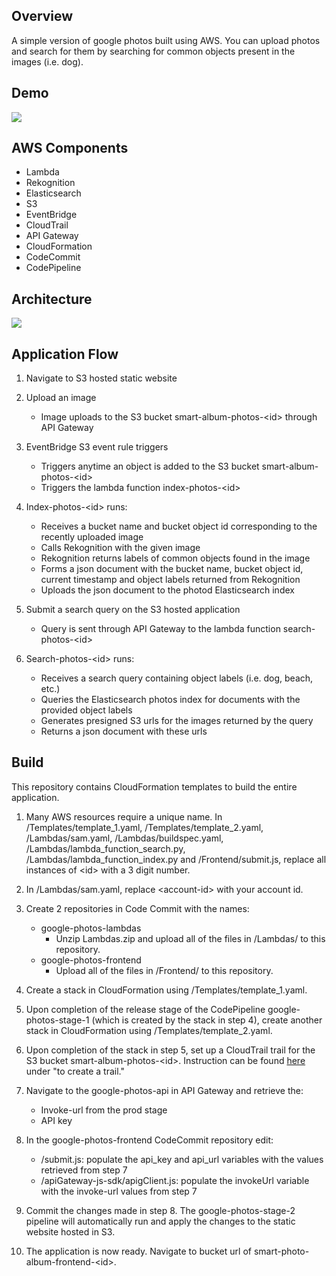 ## Overview

A simple version of google photos built using AWS. You can upload photos and search for them by searching for common objects present in the images (i.e. dog).

## Demo

![](https://imgur.com/Kv0nXcj.gif)

## AWS Components
-	Lambda 
-	Rekognition
-	Elasticsearch
-	S3
-	EventBridge
-	CloudTrail
-	API Gateway
-	CloudFormation
-	CodeCommit
-	CodePipeline

## Architecture
![](https://imgur.com/D4pWWWO.jpg)


## Application Flow

1.	Navigate to S3 hosted static website
  
2.	Upload an image
    - Image uploads to the S3 bucket smart-album-photos-\<id> through API Gateway
  
3.	EventBridge S3 event rule triggers
    - Triggers anytime an object is added to the S3 bucket smart-album-photos-\<id>
    - Triggers the lambda function index-photos-\<id>

4.	Index-photos-\<id> runs: 
    - Receives a bucket name and bucket object id corresponding to the recently uploaded image
    - Calls Rekognition with the given image
    - Rekognition returns labels of common objects found in the image
    - Forms a json document with the bucket name, bucket object id, current timestamp and object labels returned from Rekognition
    - Uploads the json document to the photod Elasticsearch index

5.	Submit a search query on the S3 hosted application
    - Query is sent through API Gateway to the lambda function search-photos-\<id>
  
6.	Search-photos-\<id> runs:
    - Receives a search query containing object labels (i.e. dog, beach, etc.)
    - Queries the Elasticsearch photos index for documents with the provided object labels
    - Generates presigned S3 urls for the images returned by the query
    - Returns a json document with these urls

  
## Build
  
  This repository contains CloudFormation templates to build the entire application. 
  
  1. Many AWS resources require a unique name. In /Templates/template_1.yaml, /Templates/template_2.yaml, /Lambdas/sam.yaml, /Lambdas/buildspec.yaml, /Lambdas/lambda_function_search.py, /Lambdas/lambda_function_index.py and /Frontend/submit.js, replace all instances of \<id> with a 3 digit number.
  
  2. In /Lambdas/sam.yaml, replace \<account-id> with your account id.
  
  3. Create 2 repositories in Code Commit with the names:
      - google-photos-lambdas
          - Unzip Lambdas.zip and upload all of the files in /Lambdas/ to this repository.
      - google-photos-frontend
          - Upload all of the files in /Frontend/ to this repository.
 
  4. Create a stack in CloudFormation using /Templates/template_1.yaml.
  
  5. Upon completion of the release stage of the CodePipeline google-photos-stage-1 (which is created by the stack in step 4), create another stack in CloudFormation using /Templates/template_2.yaml.

  6. Upon completion of the stack in step 5, set up a CloudTrail trail for the S3 bucket smart-album-photos-\<id>. Instruction can be found [here](https://docs.aws.amazon.com/codepipeline/latest/userguide/create-cloudtrail-S3-source-console.html) under "to create a trail."
  
  7. Navigate to the google-photos-api in API Gateway and retrieve the: 
      - Invoke-url from the prod stage
      - API key
  
  8. In the google-photos-frontend CodeCommit repository edit:
      - /submit.js: populate the api_key and api_url variables with the values retrieved from step 7
      - /apiGateway-js-sdk/apigClient.js: populate the invokeUrl variable with the invoke-url values from step 7
  
  9. Commit the changes made in step 8. The google-photos-stage-2 pipeline will automatically run and apply the changes to the static website hosted in S3.
  
  10. The application is now ready. Navigate to bucket url of smart-photo-album-frontend-\<id>.
    
  
